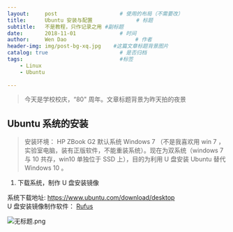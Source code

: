 ```yaml
---
layout:     post                    # 使用的布局（不需要改）
title:      Ubuntu 安装与配置              # 标题 
subtitle:   不是教程，只作记录之用 #副标题
date:       2018-11-01              # 时间
author:     Wen Dao                      # 作者
header-img: img/post-bg-xq.jpg    #这篇文章标题背景图片
catalog: true                       # 是否归档
tags:                               #标签
    - Linux
    - Ubuntu
    
---
```


> 今天是学校校庆，“80" 周年。文章标题背景为昨天拍的夜景  


## Ubuntu 系统的安装
> 安装环境： HP ZBook G2 默认系统 Windows 7 （不是我喜欢用 win 7 ，实验室电脑，装有正版软件，不能重装系统）。现在为双系统（windows 7 与 10 共存，win10 单独位于 SSD 上），目的为利用 U 盘安装 Ubuntu 替代 Windows 10 。  

1. 下载系统，制作 U 盘安装镜像  

系统下载地址: https://www.ubuntu.com/download/desktop  
U 盘安装镜像制作软件： [Rufus](https://rufus.ie/en_IE.html)

![无标题.png](https://i.loli.net/2018/11/01/5bda81b1bd6c2.png)
